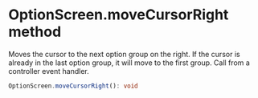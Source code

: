 # OptionScreen.moveCursorRight method

Moves the cursor to the next option group on the right. If the cursor is already in the last option group, it will move to the first group. Call from a controller event handler.

```typescript
OptionScreen.moveCursorRight(): void
```
